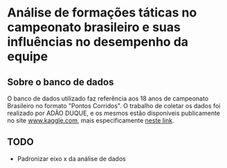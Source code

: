 # Análise de formações táticas no campeonato brasileiro e suas influências no desempenho da equipe

## Sobre o banco de dados

O banco de dados utilizado faz referência aos 18 anos de campeonato Brasileiro no formato "Pontos Corridos". O trabalho de coletar os dados foi realizado por ADÃO DUQUE, e os mesmos estão disponíveis publicamente no site www.kaggle.com, mais especificamente [neste link](https://www.kaggle.com/datasets/adaoduque/campeonato-brasileiro-de-futebol).

## TODO
* Padronizar eixo x da análise de dados
